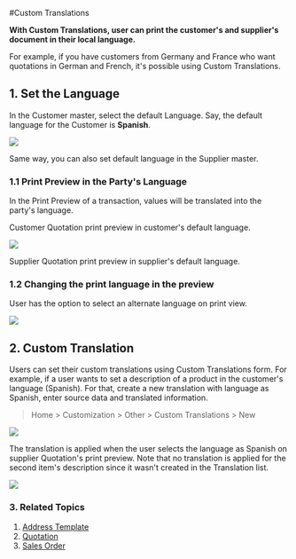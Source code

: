 <!-- add-breadcrumbs -->
#Custom Translations

**With Custom Translations, user can print the customer's and supplier's document in their local language.**

For example, if you have customers from Germany and France who want quotations in German and French, it's possible using Custom Translations.

## 1. Set the Language

In the Customer master, select the default Language. Say, the default language for the Customer is **Spanish**.

<img src="{{docs_base_url}}/assets/img/setup/multilingual_print_format/set_customer_default_lang.png" class="screenshot">

Same way, you can also set default language in the Supplier master.

### 1.1 Print Preview in the Party's Language

In the Print Preview of a transaction, values will be translated into the party's language.

Customer Quotation print preview in customer's default language.

<img src="{{docs_base_url}}/assets/img/setup/multilingual_print_format/customer_quotation.png" class="screenshot">

Supplier Quotation print preview in supplier's default language.

### 1.2 Changing the print language in the preview

User has the option to select an alternate language on print view.

<img src="{{docs_base_url}}/assets/img/setup/multilingual_print_format/alternate_language.png" class="screenshot">

## 2. Custom Translation

Users can set their custom translations using Custom Translations form. For example, if a user wants to set a description of a product in the customer's language (Spanish). For that, create a new translation with language as Spanish, enter source data and translated information.

> Home > Customization > Other > Custom Translations > New

<img src="{{docs_base_url}}/assets/img/setup/multilingual_print_format/translation.png" class="screenshot">

The translation is applied when the user selects the language as Spanish on supplier Quotation's print preview. Note that no translation is applied for the second item's description since it wasn't created in the Translation list.

<img src="{{docs_base_url}}/assets/img/setup/multilingual_print_format/custom_translation.png" class="screenshot">

### 3. Related Topics
1. [Address Template](/docs/user/manual/en/setting-up/print/address-template)
1. [Quotation](/docs/user/manual/en/selling/quotation)
1. [Sales Order](/docs/user/manual/en/selling/sales-order)
